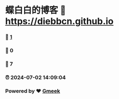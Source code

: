 # 蝶白白的博客 :link: https://diebbcn.github.io 
### :page_facing_up: [1](https://diebbcn.github.io/tag.html) 
### :speech_balloon: 0 
### :hibiscus: 7 
### :alarm_clock: 2024-07-02 14:09:04 
### Powered by :heart: [Gmeek](https://github.com/Meekdai/Gmeek)
